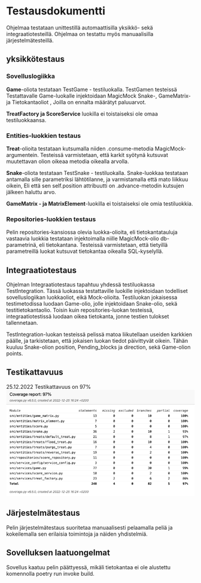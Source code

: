 # Testausdokumentti

Ohjelmaa testataan unittestillä automaattisilla yksikkö- sekä integraatiotesteillä. Ohjelmaa on testattu myös manuaalisilla järjestelmätesteillä.

## yksikkötestaus

### Sovelluslogiikka
**Game**-oliota testataan TestGame - testiluokalla. TestGamen testeissä Testattavalle Game-luokalle injektoidaan MagicMock Snake-, GameMatrix- ja Tietokantaoliot , Joilla on ennalta määrätyt paluuarvot.

**TreatFactory ja ScoreService** luokilla ei toistaiseksi ole omaa testiluokkaansa.

### Entities-luokkien testaus

**Treat**-olioita testataan kutsumalla niiden .consume-metodia MagicMock-argumentein. Testeissä varmistetaan, että karkit syötynä kutsuvat muutettavan olion oikeaa metodia oikealla arvolla.

**Snake**-oliota testataan TestSnake - testiluokalla. Snake-luokkaa testataan antamalla sille parametriksi lähtötilanne, ja varmistamalla että mato liikkuu oikein, Eli että sen self.position attribuutti on .advance-metodin kutsujen jälkeen haluttu arvo.

**GameMatrix - ja MatrixElement**-luokilla ei toistaiseksi ole omia testiluokkia.

### Repositories-luokkien testaus
Pelin repositories-kansiossa olevia luokka-olioita, eli tietokantatauluja vastaavia luokkia testataan injektoimalla niille MagicMock-olio db-parametrinä, eli tietokantana. Testeissä varmistetaan, että tietyillä parametreillä luokat kutsuvat tietokantaa oikealla SQL-kyselyllä.

## Integraatiotestaus

Ohjelman Integraatiotestaus tapahtuu yhdessä testiluokassa TestIntegration. Tässä luokassa testattaville luokille injektoidaan todelliset sovelluslogiikan
luokkaoliot, eikä Mock-olioita. Testiluokan jokaisessa testimetodissa luodaan Game-olio, jolle injektoidaan Snake-olio, sekä testitietokantaolio.
Toisin kuin repositories-luokan testeissä, integraatiotestissä luodaan oikea tietokanta, jonne testien tulokset tallennetaan.

TestIntegration-luokan testeissä pelissä matoa liikutellaan useiden karkkien päälle, ja tarkistetaan, että jokaisen luokan tiedot päivittyvät oikein.
Tähän kuuluu Snake-olion position, Pending_blocks ja direction, sekä Game-olion points.

## Testikattavuus
25.12.2022 Testikattavuus on 97%
![Pakkauskaavio](./kuvat/testikattavuus.png)

## Järjestelmätestaus

Pelin järjestelmätestaus suoritetaa manuaalisesti pelaamalla peliä ja kokeilemalla sen erilaisia toimintoja ja näiden yhdistelmiä.

## Sovelluksen laatuongelmat

Sovellus kaatuu pelin päättyessä, mikäli tietokantaa ei ole alustettu komennolla poetry run invoke build.






